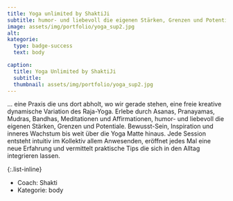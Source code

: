 ```yaml
---
title: Yoga unlimited by ShaktiJi
subtitle: humor- und liebevoll die eigenen Stärken, Grenzen und Potentiale erleben
image: assets/img/portfolio/yoga_sup2.jpg
alt:
kategorie:
  type: badge-success
  text: body

caption:
  title: Yoga Unlimited by ShaktiJi
  subtitle:
  thumbnail: assets/img/portfolio/yoga_sup2.jpg
---
```


... eine Praxis die uns dort abholt, wo wir gerade stehen, eine freie kreative dynamische Variation des Raja-Yoga. Erlebe durch Asanas, Pranayamas, Mudras, Bandhas, Meditationen und Affirmationen, humor- und liebevoll die eigenen Stärken, Grenzen und Potentiale. Bewusst-Sein, Inspiration und inneres Wachstum bis weit über die Yoga Matte hinaus. Jede Session entsteht intuitiv im Kollektiv allem Anwesenden, eröffnet jedes Mal eine neue Erfahrung und vermittelt praktische Tips die sich in den Alltag integrieren lassen.

{:.list-inline}
- Coach: Shakti
- Kategorie: <span class="badge badge-success">body</span>
